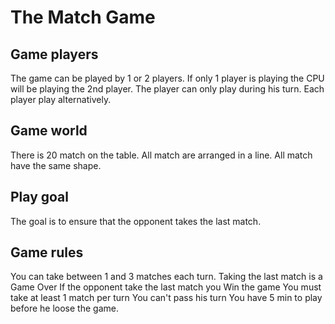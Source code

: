 The Match Game
================


Game players
----------------

The game can be played by 1 or 2 players.
If only 1 player is playing the CPU will be playing the 2nd player.
The player can only play during his turn.
Each player play alternatively.

Game world
-----------------

There is 20 match on the table.
All match are arranged in a line.
All match have the same shape.

Play goal
-----------------

The goal is to ensure that the opponent takes the last match.

Game rules
-----------------

You can take between 1 and 3 matches each turn.
Taking the last match is a Game Over
If the opponent take the last match you Win the game
You must take at least 1 match per turn
You can't pass his turn
You have 5 min to play before he loose the game.

